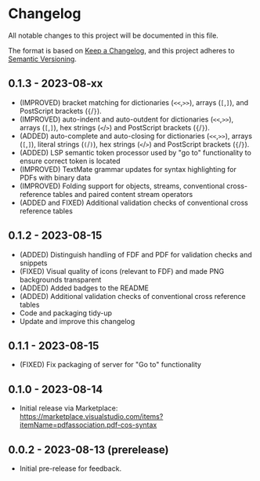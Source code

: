 # Changelog

All notable changes to this project will be documented in this file.

The format is based on [Keep a Changelog](https://keepachangelog.com/en/1.0.0/),
and this project adheres to [Semantic Versioning](https://semver.org/spec/v2.0.0.html).

## 0.1.3 - 2023-08-xx
- (IMPROVED) bracket matching for dictionaries (`<<`,`>>`), arrays (`[`,`]`), and PostScript brackets (`{`/`}`). 
- (IMPROVED) auto-indent and auto-outdent for dictionaries (`<<`,`>>`), arrays (`[`,`]`), hex strings (`<`/`>`) and PostScript brackets (`{`/`}`). 
- (ADDED) auto-complete and auto-closing for dictionaries (`<<`,`>>`), arrays (`[`,`]`), literal strings (`(`/`)`), hex strings (`<`/`>`) and PostScript brackets (`{`/`}`). 
- (ADDED) LSP semantic token processor used by "go to" functionality to ensure correct token is located
- (IMPROVED) TextMate grammar updates for syntax highlighting for PDFs with binary data
- (IMPROVED) Folding support for objects, streams, conventional cross-reference tables and paired content stream operators 
- (ADDED and FIXED) Additional validation checks of conventional cross reference tables


## 0.1.2 - 2023-08-15
- (ADDED) Distinguish handling of FDF and PDF for validation checks and snippets
- (FIXED) Visual quality of icons (relevant to FDF) and made PNG backgrounds transparent
- (ADDED) Added badges to the README
- (ADDED) Additional validation checks of conventional cross reference tables
- Code and packaging tidy-up
- Update and improve this changelog

## 0.1.1 - 2023-08-15
- (FIXED) Fix packaging of server for "Go to" functionality

## 0.1.0 - 2023-08-14
- Initial release via Marketplace: https://marketplace.visualstudio.com/items?itemName=pdfassociation.pdf-cos-syntax  

## 0.0.2 - 2023-08-13 (prerelease)
- Initial pre-release for feedback. 
